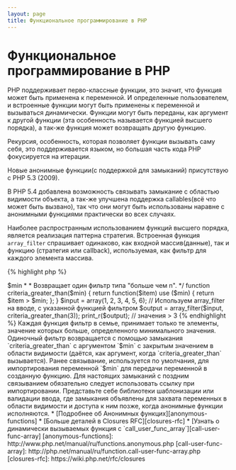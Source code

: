 ```yaml
---
layout: page
title: Функциональное программирование в PHP
---
```


# Функциональное программирование в PHP

PHP поддерживает перво-классные функции, это значит, что функция может быть применена к переменной. И определенные 
пользователем, и встроенные функции могут быть применены к переменной и вызываться динамически. Функции могут быть 
переданы, как аргумент к другой функции (эта особенность называется функцией высшего порядка), а так-же функция 
может возвращать другую функцию.

Рекурсия, особенность, которая позволяет функции вызывать саму себя, это поддерживается языком, но большая часть кода 
PHP фокусируется на итерации.

Новые анонимные функции(с поддержкой для замыканий) присутствую с PHP 5.3 (2009).

В PHP 5.4 добавлена возможность связывать замыкание с областью видимости объекта, а так-же улучшена поддержка 
callables(всё что может быть вызвано), так что они могут быть использованы наравне с анонимными функциями практически 
во всех случаях.

Наиболее распространным использованием функций высшего порядка, является реализация паттерна стратегия. Встроенная 
функция `array_filter` спрашивает одинаково, как входной массив(данные), так и функцию (стратегия или callback), 
используемая, как фильтр для каждого элемента массива.

{% highlight php %}
<?php
$input = array(1, 2, 3, 4, 5, 6);

// Создает новую анонимную функцию и присваевает её к переменной
$filter_even = function($item) {
    return ($item % 2) == 0;
};

// Встроенная функция принимает, как массив, так и функцию
$output = array_filter($input, $filter_even);

// Функции не обязательно нужно быть присвоенной к переменной. Это так-же работает:
$output = array_filter($input, function($item) {
    return ($item % 2) == 0;
});

print_r($output);
{% endhighlight %}

Замыкания - это анонимные функции, которые могут получить доступ к переменные, импортированным извне области видимости, 
без использования любых глобальных переменных. Теоретически, замыкание - функция с закрытыми некоторыми аргументами
(например фиксированными) окружением, когда они объявлены. Замыкания могут обойти ограничения области видимости 
переменных, чистым способом.

В следующем примере, мы используем замыкания для объявления функции, возвращающей одну функцию фильтр для `array_filter` 
из семьи фильтрирующих функций.

{% highlight php %}
/**
 * Создает анонимную функцию фильтр позволяющую значение > $min
 *
 * Возвращает один фильтр типа "больше чем n".
 */
function criteria_greater_than($min)
{
    return function($item) use ($min) {
        return $item > $min;
    };
}

$input = array(1, 2, 3, 4, 5, 6);

// Используем array_filter на вводе, с указанной функцией фильтром
$output = array_filter($input, criteria_greater_than(3));

print_r($output); // значения > 3
{% endhighlight %}

Каждая функция фильтр в семье, принимает только те элементы, значение которых больше, определенного минимального 
значения. Одиночный фильтр возвращается с помощью замыкания `criteria_greater_than` с аргументом `$min` с  
закрытым значением в области видимости (даётся, как аргумент, когда `criteria_greater_than` вызывается).

Ранее связывание, используется по умолчания, для импортирования переменной `$min` для передачи переменной в созданную 
функцию. Для настоящих замыканий с поздним связыванием обязательно следует использовать ссылку при импортировании. 
Представьте себе библиотеки шаблонизации или валидации ввода, где замыкания объявлены для захвата переменных в 
области видимости и доступа к ним позже, когда анонимные функции исполняются.

* [Подробнее об Анонимных функцих][anonymous-functions]
* [Больше деталей в Closures RFC][closures-rfc]
* [Узнать о динамически вызываемых функция с `call_user_func_array`][call-user-func-array]

[anonymous-functions]: http://www.php.net/manual/ru/functions.anonymous.php
[call-user-func-array]: http://php.net/manual/ru/function.call-user-func-array.php
[closures-rfc]: https://wiki.php.net/rfc/closures
